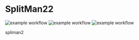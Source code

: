 # SplitMan22 

![example workflow](https://github.com/lezhumain/SplitMan2/actions/workflows/node.js.yml/badge.svg)
![example workflow](https://github.com/lezhumain/SplitMan2/actions/workflows/e2e.yml/badge.svg)
![example workflow](https://github.com/lezhumain/SplitMan2/actions/workflows/puppeteer_version.yml/badge.svg)

spliman2
